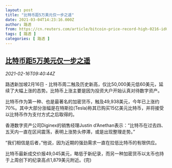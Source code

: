 ```yaml
---
layout: post
title: "比特币距5万美元仅一步之遥"
date: 2021-03-04T14:23:16.000Z
author: 路透
from: https://cn.reuters.com/article/bitcoin-price-record-high-0216-idCNKBS2AG0T0
tags: [ 路透 ]
categories: [ 路透 ]
---
```

<!--1614867796000-->
[比特币距5万美元仅一步之遥](https://cn.reuters.com/article/bitcoin-price-record-high-0216-idCNKBS2AG0T0)
------

<div>
<div><i>2021-02-16T09:40:44Z</i></div><p>路透新加坡2月16日 - 比特币周二触及历史新高，仅比50,000美元低60美元，延续了大幅上涨的态势。比特币上涨主要是因为投资大户开始认真对待数字资产。</p><p>比特币作为第一种、也是最著名的加密货币，触及49,938美元，今年已上涨约70%。其中大部分涨幅是在特斯拉(Tesla)称其已购买15亿美元比特币，并将接受以比特币作为支付方式之后取得的。</p><p>香港数字资产公司Diginex的销售经理Justin d’Anethan表示：“比特币在过去四、五天内一直在区间震荡，表明上涨势头停滞，或是出现整理走势。”</p><p>“我们相信是后者，”他说，因为近期的强劲需求一直在拉低比特币的有限供应。</p><p>比特币最新成交价报49,045美元，略低于新纪录，而另一种加密货币以太币也持于上周创下的纪录高点1,879美元附近。(完)</p>
</div>
